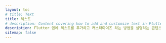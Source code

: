 ```yaml
---
layout: toc
# title: Text
title: 텍스트
# description: Content covering how to add and customize text in Flutter appw.
description: Flutter 앱에 텍스트를 추가하고 커스터마이즈 하는 방법을 설명하는 콘텐츠입니다.
sitemap: false
---
```

